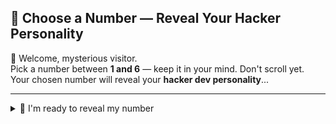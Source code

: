 ## 🎲 Choose a Number — Reveal Your Hacker Personality

👋 Welcome, mysterious visitor.  
Pick a number between **1 and 6** — keep it in your mind. Don't scroll yet.  
Your chosen number will reveal your **hacker dev personality**...

---

<details>
<summary>🧠 I'm ready to reveal my number</summary>

### 💀 Hacker Personality Results

| Number | Personality Type |
|--------|------------------|
| **1**  | **The Recon Ghost** 👻  
Silently collects everything. Open ports, metadata, linked hosts — you don't miss a thing. OSINT is your weapon.
|--------|------------------|
| **2**  | **The Payload Artist** 🎯  
Crafts shellcode like poetry. You don’t use Metasploit — you *are* Metasploit.
|--------|------------------|
| **3**  | **The Social Wizard** 🕵️  
You hack humans more than machines. You know how to make people click — and how to trace the trail they left behind.
|--------|------------------|
| **4**  | **The Shell Samurai** 🐚  
Lives in the terminal. Vim, tmux, nmap, curl — the command line is your dojo.
|--------|------------------|
| **5**  | **The Bug Hunter** 🐞  
You chase bounties across the web. You're fast, methodical, and APIs are your playground.
|--------|------------------|
| **6**  | **The Architect** 🧱  
You break systems not just for fun — but to understand and rebuild them better. Infra, cloud, CI/CD — you wield them all.
|--------|------------------|
</details>

